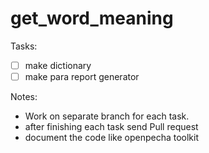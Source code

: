 # get_word_meaning

Tasks:
- [ ] make dictionary
- [ ] make para report generator

Notes:

- Work on separate branch for each task.
- after finishing each task send Pull request
- document the code like openpecha toolkit
